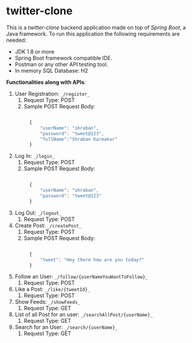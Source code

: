 # twitter-clone

This is a _twitter-clone_ backend application made on top of _Spring Boot_, a Java framework.
To run this application the following requirements are needed:
   * JDK 1.8 or more
   * Spring Boot framework compatible IDE.
   * Postman or any other API testing tool.
   * In memory SQL Database: H2
  
 **Functionalities along with APIs**:
  1. User Registration: `_/register_`
        1. Request Type: POST
        2. Sample POST Request Body:
            ```js
            
              {
                  "userName": "shraban",
                  "password": "tweet@123",
                  "fullName":"Shraban Karmakar"
              }
            ```
   2. Log In: `_/login_`
        1. Request Type: POST
        2. Sample POST Request Body:
            ```js
            
              {
                  "userName": "shraban",
                  "password": "tweet@123"
              }
            ```
   3. Log Out: `_/logout_`
        1. Request Type: POST
   4. Create Post: `_/createPost_`
        1. Request Type: POST
        2. Sample POST Request Body:
            ```js
            
              {
                  "tweet": "Hey there how are you today?"
              }
            ```
   5. Follow an User: `_/follow/{userNameYouWantToFollow}_`
        1. Request Type: POST
   6. Like a Post: `_/like/{tweetId}_`
        1. Request Type: POST
   7. Show Feeds: `_/showFeeds_`
        1. Request Type: GET
   8. List of all Post for an user: `_/searchAllPost/{userName}_`
        1. Request Type: GET
   9. Search for an User: `_/search/{userName}_`
        1. Request Type: GET

   

